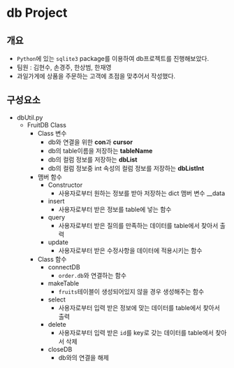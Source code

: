 # db Project



## 개요

* `Python`에 있는 `sqlite3` package를 이용하여 db프로젝트를 진행해보았다.
* 팀원 : 김현수, 손경주, 한상범, 한재영
* 과일가게에 상품을 주문하는 고객에 초점을 맞추어서 작성했다.



## 구성요소

* dbUtil.py
  * FruitDB Class
    * Class 변수
      * db와 연결을 위한 **con**과 **cursor**
      * db의 table이름을 저장하는 **tableName**
      * db의 컬럼 정보를 저장하는 **dbList**
      * db의 컬럼 정보중 int 속성의 컬럼 정보를 저장하는 **dbListInt**
    * 맴버 함수
      * Constructor
        * 사용자로부터 원하는 정보를 받아 저장하는 dict 맴버 변수 __data
      * insert
        * 사용자로부터 받은 정보를 table에 넣는 함수
      * query
        * 사용자로부터 받은 질의를 만족하는 데이터를 table에서 찾아서 출력
      * update
        * 사용자로부터 받은 수정사항을 데이터에 적용시키는 함수
    * Class 함수
      * connectDB
        * `order.db`와 연결하는 함수
      * makeTable
        * `fruits`테이블이 생성되어있지 않을 경우 생성해주는 함수
      * select
        * 사용자로부터 입력 받은 정보에 맞는 데이터를 table에서 찾아서 출력
      * delete
        * 사용자로부터 입력 받은 `id`를 key로 갖는 데이터를 table에서 찾아서 삭제
      * closeDB
        * db와의 연결을 해제

